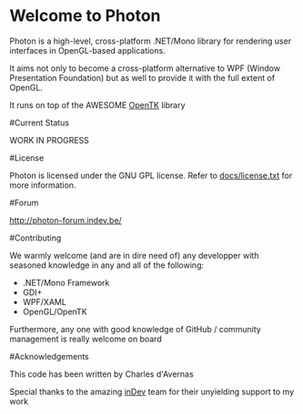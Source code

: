 # Welcome to Photon
Photon is a high-level, cross-platform .NET/Mono library for rendering user interfaces in OpenGL-based applications. 

It aims not only to become a cross-platform alternative to WPF (Window Presentation Foundation) but as well to provide it with the full extent of OpenGL. 

It runs on top of the AWESOME <a href="http://www.opentk.com/">OpenTK</a> library

#Current Status

WORK IN PROGRESS

#License

Photon is licensed under the GNU GPL license. Refer to <a href="https://github.com/Neuroglia/Photon/blob/master/Docs/license.txt">docs/license.txt</a> for more information.

#Forum

http://photon-forum.indev.be/

#Contributing

We warmly welcome (and are in dire need of) any developper with seasoned knowledge in any and all of the following:

- .NET/Mono Framework
- GDI+
- WPF/XAML
- OpenGL/OpenTK

Furthermore, any one with good knowledge of GitHub / community management is really welcome on board

#Acknowledgements

This code has been written by Charles d'Avernas

Special thanks to the amazing <a href="http://www.indev.be">inDev</a> team for their unyielding support to my work
